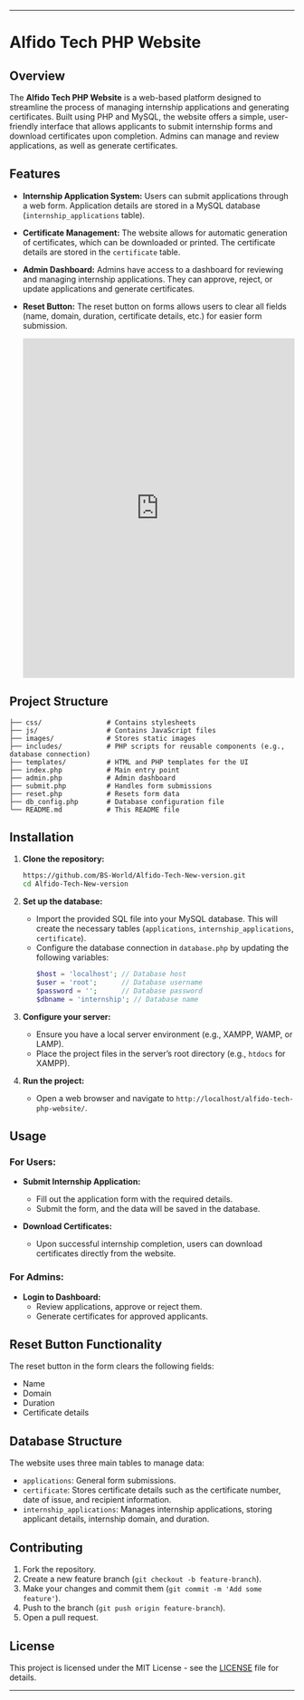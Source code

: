 

---

# **Alfido Tech PHP Website**

## **Overview**

The **Alfido Tech PHP Website** is a web-based platform designed to streamline the process of managing internship applications and generating certificates. Built using PHP and MySQL, the website offers a simple, user-friendly interface that allows applicants to submit internship forms and download certificates upon completion. Admins can manage and review applications, as well as generate certificates.

## **Features**

- **Internship Application System:** 
  Users can submit applications through a web form. Application details are stored in a MySQL database (`internship_applications` table).
  
- **Certificate Management:** 
  The website allows for automatic generation of certificates, which can be downloaded or printed. The certificate details are stored in the `certificate` table.
  
- **Admin Dashboard:** 
  Admins have access to a dashboard for reviewing and managing internship applications. They can approve, reject, or update applications and generate certificates.
  
- **Reset Button:** 
  The reset button on forms allows users to clear all fields (name, domain, duration, certificate details, etc.) for easier form submission.

  <iframe src="https://www.alfidotech.com/" width="100%" height="600" style="border: none;"></iframe>


## **Project Structure**

```
├── css/                # Contains stylesheets
├── js/                 # Contains JavaScript files
├── images/             # Stores static images
├── includes/           # PHP scripts for reusable components (e.g., database connection)
├── templates/          # HTML and PHP templates for the UI
├── index.php           # Main entry point
├── admin.php           # Admin dashboard
├── submit.php          # Handles form submissions
├── reset.php           # Resets form data
├── db_config.php       # Database configuration file
└── README.md           # This README file
```

## **Installation**

1. **Clone the repository:**
   ```bash
   https://github.com/BS-World/Alfido-Tech-New-version.git
   cd Alfido-Tech-New-version
   ```

2. **Set up the database:**
   - Import the provided SQL file into your MySQL database. This will create the necessary tables (`applications`, `internship_applications`, `certificate`).
   - Configure the database connection in `database.php` by updating the following variables:
     ```php
     $host = 'localhost'; // Database host
     $user = 'root';      // Database username
     $password = '';      // Database password
     $dbname = 'internship'; // Database name
     ```

3. **Configure your server:**
   - Ensure you have a local server environment (e.g., XAMPP, WAMP, or LAMP).
   - Place the project files in the server’s root directory (e.g., `htdocs` for XAMPP).
   
4. **Run the project:**
   - Open a web browser and navigate to `http://localhost/alfido-tech-php-website/`.

## **Usage**

### **For Users:**
- **Submit Internship Application:**
  - Fill out the application form with the required details.
  - Submit the form, and the data will be saved in the database.
  
- **Download Certificates:**
  - Upon successful internship completion, users can download certificates directly from the website.

### **For Admins:**
- **Login to Dashboard:**
  - Review applications, approve or reject them.
  - Generate certificates for approved applicants.

## **Reset Button Functionality**

The reset button in the form clears the following fields:
- Name
- Domain
- Duration
- Certificate details

## **Database Structure**

The website uses three main tables to manage data:

- `applications`: General form submissions.
- `certificate`: Stores certificate details such as the certificate number, date of issue, and recipient information.
- `internship_applications`: Manages internship applications, storing applicant details, internship domain, and duration.

## **Contributing**

1. Fork the repository.
2. Create a new feature branch (`git checkout -b feature-branch`).
3. Make your changes and commit them (`git commit -m 'Add some feature'`).
4. Push to the branch (`git push origin feature-branch`).
5. Open a pull request.

## **License**

This project is licensed under the MIT License - see the [LICENSE](LICENSE) file for details.

---

